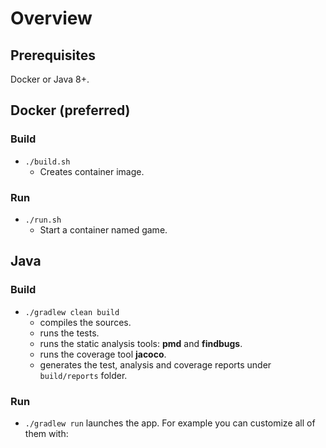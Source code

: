 # Overview



## Prerequisites

Docker or Java 8+.

## Docker (preferred)
### Build
- `./build.sh`
    * Creates container image.
     
### Run
- `./run.sh`
    * Start a container named game.
    
## Java
### Build
- `./gradlew clean build` 
    * compiles the sources.
    * runs the tests.
    * runs the static analysis tools: **pmd** and **findbugs**.
    * runs the coverage tool **jacoco**.
    * generates the test, analysis and coverage reports under `build/reports`
     folder.
         

### Run
- `./gradlew run` launches the app.
    For example you can customize all of them with:
    
